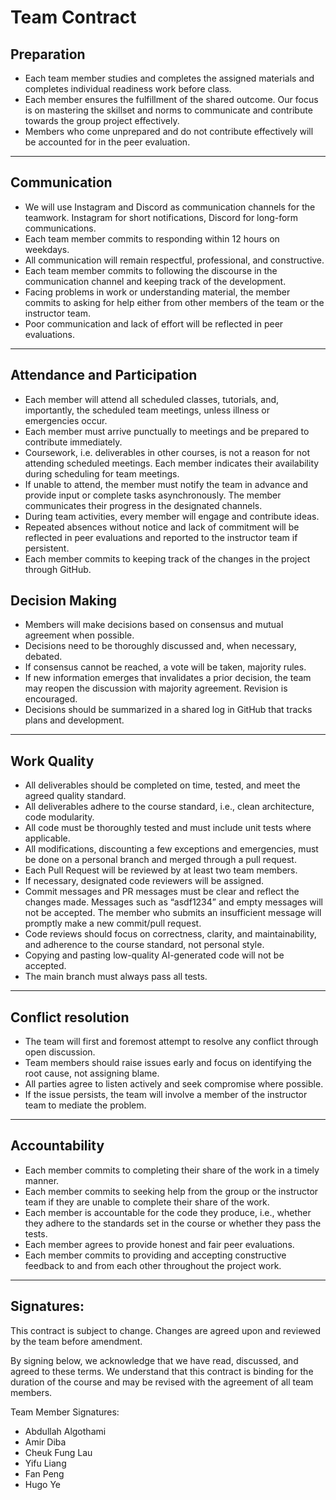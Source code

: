 # Team Contract

## Preparation
* Each team member studies and completes the assigned materials and completes individual readiness work before class.
* Each member ensures the fulfillment of the shared outcome. Our focus is on mastering the skillset and norms to communicate and contribute towards the group project effectively.
* Members who come unprepared and do not contribute effectively will be accounted for in the peer evaluation.

---

## Communication
* We will use Instagram and Discord as communication channels for the teamwork. Instagram for short notifications, Discord for long-form communications.
* Each team member commits to responding within 12 hours on weekdays.
* All communication will remain respectful, professional, and constructive.
* Each team member commits to following the discourse in the communication channel and keeping track of the development.
* Facing problems in work or understanding material, the member commits to asking for help either from other members of the team or the instructor team.
* Poor communication and lack of effort will be reflected in peer evaluations.

---

## Attendance and Participation
* Each member will attend all scheduled classes, tutorials, and, importantly, the scheduled team meetings, unless illness or emergencies occur.
* Each member must arrive punctually to meetings and be prepared to contribute immediately.
* Coursework, i.e. deliverables in other courses, is not a reason for not attending scheduled meetings. Each member indicates their availability during scheduling for team meetings.
* If unable to attend, the member must notify the team in advance and provide input or complete tasks asynchronously. The member communicates their progress in the designated channels.
* During team activities, every member will engage and contribute ideas.
* Repeated absences without notice and lack of commitment will be reflected in peer evaluations and reported to the instructor team if persistent.
* Each member commits to keeping track of the changes in the project through GitHub.

## Decision Making
* Members will make decisions based on consensus and mutual agreement when possible.
* Decisions need to be thoroughly discussed and, when necessary, debated.
* If consensus cannot be reached, a vote will be taken, majority rules.
* If new information emerges that invalidates a prior decision, the team may reopen the discussion with majority agreement. Revision is encouraged.
* Decisions should be summarized in a shared log in GitHub that tracks plans and development.

--- 

## Work Quality
* All deliverables should be completed on time, tested, and meet the agreed quality standard.
* All deliverables adhere to the course standard, i.e., clean architecture, code modularity.
* All code must be thoroughly tested and must include unit tests where applicable.
* All modifications, discounting a few exceptions and emergencies, must be done on a personal branch and merged through a pull request.
* Each Pull Request will be reviewed by at least two team members.
* If necessary, designated code reviewers will be assigned.
* Commit messages and PR messages must be clear and reflect the changes made. Messages such as “asdf1234” and empty messages will not be accepted. The member who submits an insufficient message will promptly make a new commit/pull request.
* Code reviews should focus on correctness, clarity, and maintainability, and adherence to the course standard, not personal style.
* Copying and pasting low-quality AI-generated code will not be accepted.
* The main branch must always pass all tests.

---

## Conflict resolution
* The team will first and foremost attempt to resolve any conflict through open discussion.
* Team members should raise issues early and focus on identifying the root cause, not assigning blame.
* All parties agree to listen actively and seek compromise where possible.
* If the issue persists, the team will involve a member of the instructor team to mediate the problem.

---

## Accountability
* Each member commits to completing their share of the work in a timely manner.
* Each member commits to seeking help from the group or the instructor team if they are unable to complete their share of the work.
* Each member is accountable for the code they produce, i.e., whether they adhere to the standards set in the course or whether they pass the tests.
* Each member agrees to provide honest and fair peer evaluations.
* Each member commits to providing and accepting constructive feedback to and from each other throughout the project work.

---

## Signatures:

This contract is subject to change. Changes are agreed upon and reviewed by the team before amendment.

By signing below, we acknowledge that we have read, discussed, and agreed to these terms. We understand that this contract is binding for the duration of the course and may be revised with the agreement of all team members.

Team Member Signatures:
* Abdullah Algothami
* Amir Diba
* Cheuk Fung Lau
* Yifu Liang
* Fan Peng
* Hugo Ye
